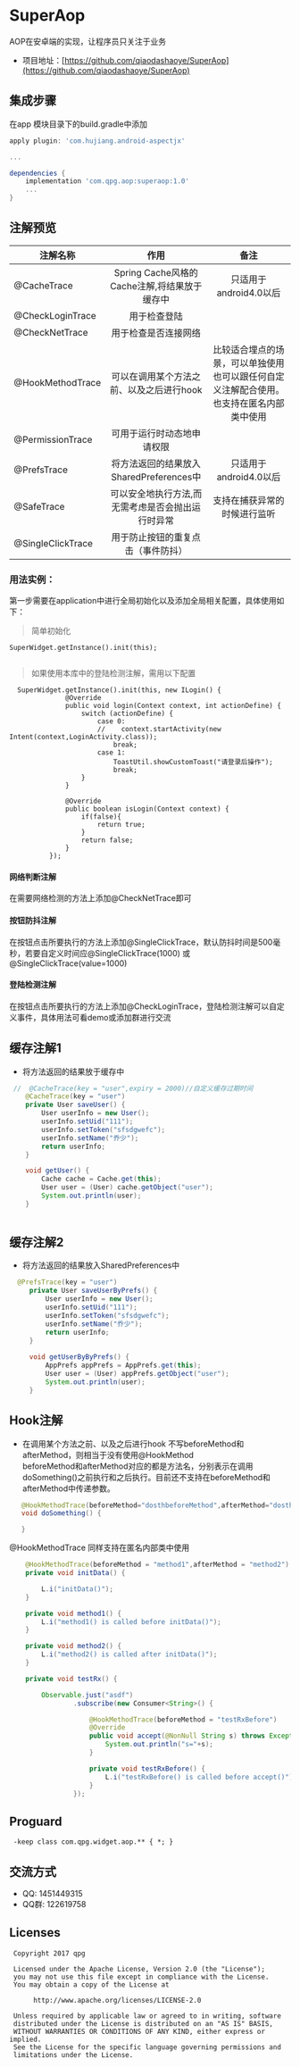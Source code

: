 # SuperAop

AOP在安卓端的实现，让程序员只关注于业务

- 项目地址：[https://github.com/qiaodashaoye/SuperAop](https://github.com/qiaodashaoye/SuperAop)

集成步骤
---
在app 模块目录下的build.gradle中添加
```groovy
apply plugin: 'com.hujiang.android-aspectjx'

...

dependencies {
    implementation 'com.qpg.aop:superaop:1.0'
    ...
}
```

注解预览
---


| 注解名称        | 作用          | 备注          |
| ------------- |:-------------:| :-------------:|
| @CacheTrace    |Spring Cache风格的Cache注解,将结果放于缓存中|只适用于android4.0以后|
| @CheckLoginTrace    |用于检查登陆|       |
| @CheckNetTrace    |用于检查是否连接网络|       |
| @HookMethodTrace   |可以在调用某个方法之前、以及之后进行hook|比较适合埋点的场景，可以单独使用也可以跟任何自定义注解配合使用。也支持在匿名内部类中使用|
| @PermissionTrace   |可用于运行时动态地申请权限|
| @PrefsTrace        |将方法返回的结果放入SharedPreferences中|只适用于android4.0以后|
| @SafeTrace         |可以安全地执行方法,而无需考虑是否会抛出运行时异常|支持在捕获异常的时候进行监听|
| @SingleClickTrace        |用于防止按钮的重复点击（事件防抖）       |


### 用法实例：

第一步需要在application中进行全局初始化以及添加全局相关配置，具体使用如下：
> 简单初始化
```
SuperWidget.getInstance().init(this);
        
```
> 如果使用本库中的登陆检测注解，需用以下配置
```
  SuperWidget.getInstance().init(this, new ILogin() {
              @Override
              public void login(Context context, int actionDefine) {
                  switch (actionDefine) {
                      case 0:
                      //    context.startActivity(new Intent(context,LoginActivity.class));
                          break;
                      case 1:
                          ToastUtil.showCustomToast("请登录后操作");
                          break;
                  }
              }
  
              @Override
              public boolean isLogin(Context context) {
                  if(false){
                      return true;
                  }
                  return false;
              }
          });

```
#### 网络判断注解

在需要网络检测的方法上添加@CheckNetTrace即可

#### 按钮防抖注解

在按钮点击所要执行的方法上添加@SingleClickTrace，默认防抖时间是500毫秒，若要自定义时间应@SingleClickTrace(1000)
或@SingleClickTrace(value=1000)

#### 登陆检测注解

在按钮点击所要执行的方法上添加@CheckLoginTrace，登陆检测注解可以自定义事件，具体用法可看demo或添加群进行交流

 缓存注解1
 ---
 - 将方法返回的结果放于缓存中
```java
 //  @CacheTrace(key = "user",expiry = 2000)//自定义缓存过期时间
    @CacheTrace(key = "user")
    private User saveUser() {
        User userInfo = new User();
        userInfo.setUid("111");
        userInfo.setToken("sfsdgwefc");
        userInfo.setName("乔少");
        return userInfo;
    }

    void getUser() {
        Cache cache = Cache.get(this);
        User user = (User) cache.getObject("user");
        System.out.println(user);
    }
    
```
 缓存注解2
 ---
 - 将方法返回的结果放入SharedPreferences中
```java
  @PrefsTrace(key = "user")
     private User saveUserByPrefs() {
         User userInfo = new User();
         userInfo.setUid("111");
         userInfo.setToken("sfsdgwefc");
         userInfo.setName("乔少");
         return userInfo;
     }
 
     void getUserByByPrefs() {
         AppPrefs appPrefs = AppPrefs.get(this);
         User user = (User) appPrefs.getObject("user");
         System.out.println(user);
     }
```

Hook注解
---
- 在调用某个方法之前、以及之后进行hook
不写beforeMethod和afterMethod，则相当于没有使用@HookMethod<br>
beforeMethod和afterMethod对应的都是方法名，分别表示在调用doSomething()之前执行和之后执行。目前还不支持在beforeMethod和afterMethod中传递参数。

```Java
   @HookMethodTrace(beforeMethod="dosthbeforeMethod",afterMethod="dosthafterMethod")
   void doSomething() {

   }
```

@HookMethodTrace 同样支持在匿名内部类中使用

```java
    @HookMethodTrace(beforeMethod = "method1",afterMethod = "method2")
    private void initData() {

        L.i("initData()");
    }

    private void method1() {
        L.i("method1() is called before initData()");
    }

    private void method2() {
        L.i("method2() is called after initData()");
    }

    private void testRx() {

        Observable.just("asdf")
                .subscribe(new Consumer<String>() {

                    @HookMethodTrace(beforeMethod = "testRxBefore")
                    @Override
                    public void accept(@NonNull String s) throws Exception {
                        System.out.println("s="+s);
                    }

                    private void testRxBefore() {
                        L.i("testRxBefore() is called before accept()");
                    }
                });
```
## Proguard
```
 -keep class com.qpg.widget.aop.** { *; }
```
## 交流方式
 * QQ: 1451449315
 * QQ群: 122619758
 
 ## Licenses
 ```
  Copyright 2017 qpg
 
  Licensed under the Apache License, Version 2.0 (the "License");
  you may not use this file except in compliance with the License.
  You may obtain a copy of the License at
 
       http://www.apache.org/licenses/LICENSE-2.0
 
  Unless required by applicable law or agreed to in writing, software
  distributed under the License is distributed on an "AS IS" BASIS,
  WITHOUT WARRANTIES OR CONDITIONS OF ANY KIND, either express or implied.
  See the License for the specific language governing permissions and
  limitations under the License.
 ```
